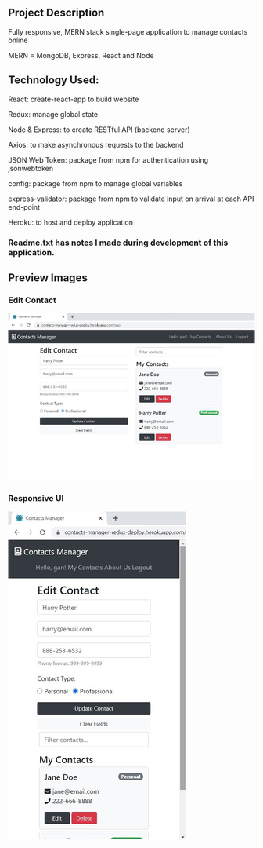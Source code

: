 ## Project Description

Fully responsive, MERN stack single-page application to manage contacts online

MERN = MongoDB, Express, React and Node 

## Technology Used:

React: create-react-app to build website

Redux: manage global state

Node & Express: to create RESTful API (backend server)

Axios: to make asynchronous requests to the backend

JSON Web Token: package from npm for authentication using jsonwebtoken

config: package from npm to manage global variables

express-validator: package from npm to validate input on arrival at each API end-point

Heroku: to host and deploy application

### Readme.txt has notes I made during development of this application. 

## Preview Images

### Edit Contact

![Edit Contact](https://github.com/GarimaK1/ContactsManagerReactRedux/blob/master/ImagePreviewEditContact.jpg)

### Responsive UI

![Responsive UI](https://github.com/GarimaK1/ContactsManagerReactRedux/blob/master/ImagePreviewResponsiveInterface.jpg)
